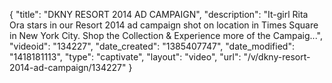 {
    "title": "DKNY RESORT 2014 AD CAMPAIGN",
    "description": "It-girl Rita Ora stars in our Resort 2014 ad campaign shot on location in Times Square in New York City. Shop the Collection & Experience more of the Campaig...",
    "videoid": "134227",
    "date_created": "1385407747",
    "date_modified": "1418181113",
    "type": "captivate",
    "layout": "video",
    "url": "\/v\/dkny-resort-2014-ad-campaign\/134227"
}